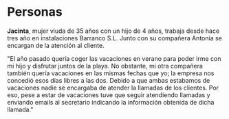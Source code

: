 # Personas

**Jacinta**, mujer viuda de 35 años con un hijo de 4 años, trabaja desde hace tres año en instalaciones Barranco S.L. Junto con su compañera Antonia se encargan de la atención al cliente.

"El año pasado quería coger las vacaciones en verano para poder irme con mi hijo y disfrutar juntos de la playa. No obstante, mi otra compañera también quería vacaciones en las mismas fechas que yo; la empresa nos concedió esos días libres a las dos. Debido a que ambas estabamos de vacaciones nadie se encargaba de atender la llamadas de los clientes. Por eso, pese a estar de vacaciones tuve que seguir atendiendo llamadas y enviando emails al secretario indicando la información obtenida de dicha llamada."